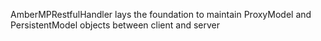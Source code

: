 AmberMPRestfulHandler lays the foundation to maintain ProxyModel and PersistentModel objects between client and server